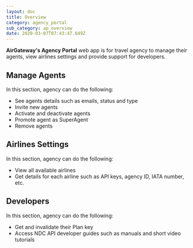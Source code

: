 ```yaml
---
layout: doc
title: Overview
category: agency_portal
sub_category: ap_overview
date: 2020-03-07T07:43:47.649Z
---
```


**AirGateway's Agency Portal** web app is for travel agency to manage their agents, view airlines settings and provide support for developers.

## Manage Agents
In this section, agency can do the following:
- See agents details such as emails, status and type
- Invite new agents
- Activate and deactivate agents
- Promote agent as SuperAgent
- Remove agents

## Airlines Settings
In this section, agency can do the following:
- View all available airlines
- Get details for each airline such as API keys, agency ID, IATA number, etc.

## Developers
In this section, agency can do the following:
- Get and invalidate their Plan key
- Access NDC API developer guides such as manuals and short video tutorials
